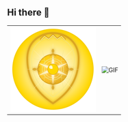 ## Hi there 👋

<table>
  <tr>
    <td>
      <img src="https://github.com/lashu555/lashu555/blob/main/enhanced-golden-emblem.svg" alt="Enhanced Golden Emblem" width="200" height="200">
    </td>
    <td>
      <img src="https://media.giphy.com/media/3o7btNsz6KhCnhdWSY/giphy.gif?cid=790b7611zi87cp6lbjf6bkjube9nyhygcmi7i52kbx32b3by&ep=v1_gifs_search&rid=giphy.gif&ct=g" alt="GIF" width="300" height="300">
    </td>
  </tr>
</table>

<!--
**lashu555/lashu555** is a ✨ _special_ ✨ repository because its `README.md` (this file) appears on your GitHub profile.

Here are some ideas to get you started:

- 🔭 I’m currently working on ...
- 🌱 I’m currently learning ...
- 👯 I’m looking to collaborate on ...
- 🤔 I’m looking for help with ...
- 💬 Ask me about ...
- 📫 How to reach me: ...
- 😄 Pronouns: ...
- ⚡ Fun fact: ...
-->

